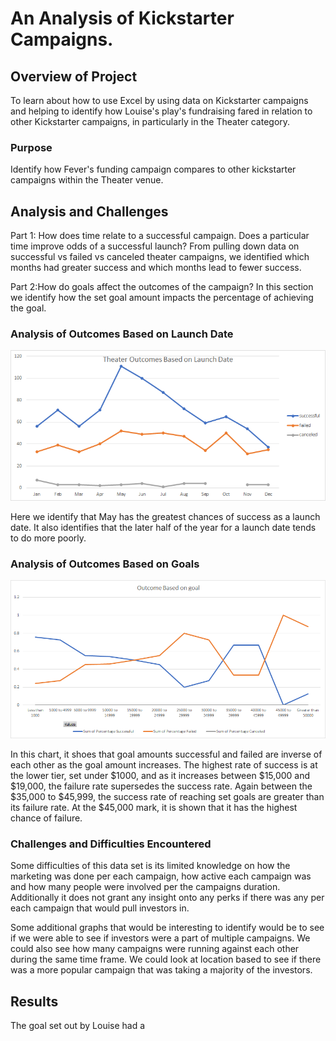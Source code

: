 # An Analysis of Kickstarter Campaigns.

## Overview of Project
To learn about how to use Excel by using data on Kickstarter campaigns and helping to identify how Louise's play's fundraising fared in relation to other Kickstarter campaigns, in particularly in the Theater category.

### Purpose
Identify how Fever's funding campaign compares to other kickstarter campaigns within the Theater venue.

## Analysis and Challenges
Part 1: How does time relate to a successful campaign. Does a particular time improve odds of a successful launch?
From pulling down data on successful vs failed vs canceled theater campaigns, we identified which months had greater success and which months lead to fewer success. 

Part 2:How do goals affect the outcomes of the campaign?
In this section we identify how the set goal amount impacts the percentage of achieving the goal.

### Analysis of Outcomes Based on Launch Date
![](images/Theater_Outcomes_vs_Launch.png)

Here we identify that May has the greatest chances of success as a launch date. It also identifies that the later half of the year for a launch date tends to do more poorly.

### Analysis of Outcomes Based on Goals
![](images/Outcome_vs_Goals.png)

In this chart, it shoes that goal amounts successful and failed are inverse of each other as the goal amount increases. The highest rate of success is at the lower tier, set under $1000, and as it increases between $15,000 and $19,000, the failure rate supersedes the success rate. Again between the $35,000 to $45,999, the success rate of reaching set goals are greater than its failure rate. At the $45,000 mark, it is shown that it has the highest chance of failure. 

### Challenges and Difficulties Encountered

Some difficulties of this data set is its limited knowledge on how the marketing was done per each campaign, how active each campaign was and how many people were involved per the campaigns duration. Additionally it does not grant any insight onto any perks if there was any per each campaign that would pull investors in.

Some additional graphs that would be interesting to identify would be to see if we were able to see if investors were a part of multiple campaigns. We could also see how many campaigns were running against each other during the same time frame. We could look at location based to see if there was a more popular campaign that was taking a majority of the investors.

## Results
The goal set out by Louise had a 
